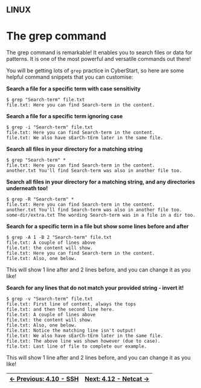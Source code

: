 ## LINUX

# The grep command

The grep
command is remarkable! It enables you to search files or data for
patterns. It is one of the most powerful and versatile commands out
there!

You will be getting lots of `grep` practice in CyberStart, so here are some helpful command snippets that you can customise:

**Search a file for a specific term with case sensitivity**

```console
$ grep "Search-term" file.txt
file.txt: Here you can find Search-term in the content.
```

**Search a file for a specific term ignoring case**

```console
$ grep -i "Search-term" file.txt
file.txt: Here you can find Search-term in the content.
file.txt: We also have sEarCh-tErm later in the same file.
```

**Search all files in your directory for a matching string**

```console
$ grep "Search-term" *
file.txt: Here you can find Search-term in the content.
another.txt You'll find Search-term was also in another file too.
```

**Search all files in your directory for a matching string, and any directories underneath too!**

```console
$ grep -R "Search-term" *
file.txt: Here you can find Search-term in the content.
another.txt You'll find Search-term was also in another file too.
some-dir/extra.txt The wording Search-term was in a file in a dir too.
```

**Search for a specific term in a file but show some lines before and after**

```console
$ grep -A 1 -B 2 "Search-term" file.txt
file.txt: A couple of lines above
file.txt: the content will show.
file.txt: Here you can find Search-term in the content.
file.txt: Also, one below.
```

This will show 1 line after and 2 lines before, and you can change it as you like!

**Search for any lines that do not match your provided string - invert it!**

```console
$ grep -v "Search-term" file.txt
file.txt: First line of content, always the tops
file.txt: and then the second line here.
file.txt: A couple of lines above
file.txt: the content will show.
file.txt: Also, one below.
file.txt: Notice the matching line isn't output!
file.txt: We also have sEarCh-tErm later in the same file.
file.txt: The above line was shown however (due to case).
file.txt: Last line of file to complete our example.
```

This will show 1 line after and 2 lines before, and you can change it as you like!

<div align="center">

[← Previous: 4.10 - SSH](Ssh4.10.md) | [Next: 4.12 - Netcat →](Netcat4.12.md)
:-|-:
